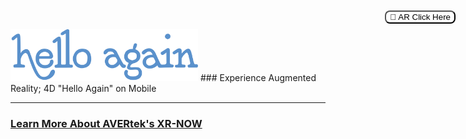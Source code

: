 <img src="images/HelloAgain_Logo-CMYK-3.png" width=300>
### Experience Augmented Reality; 4D "Hello Again" on Mobile <!-- Loads <model-viewer> for old browsers like IE11: -->
<script nomodule="" src="https://unpkg.com/@google/model-viewer/dist/model-viewer-legacy.js">
  </script>

  <!-- The following libraries and polyfills are recommended to maximize browser support -->  
  <!-- REQUIRED: Web Components polyfill to support Edge and Firefox < 63 -->
  <script src="https://unpkg.com/@webcomponents/webcomponentsjs/webcomponents-loader.js"></script>

  <!-- OPTIONAL: Intersection Observer polyfill for better performance in Safari and IE11 -->
  <script src="https://unpkg.com/intersection-observer/intersection-observer.js"></script>

  <!-- OPTIONAL: Resize Observer polyfill improves resize behavior in non-Chrome browsers -->
  <script src="https://unpkg.com/resize-observer-polyfill/dist/ResizeObserver.js"></script>

  <!-- OPTIONAL: Fullscreen polyfill is required for experimental AR features in Canary -->
  <!--<script src="https://unpkg.com/fullscreen-polyfill/dist/fullscreen.polyfill.js"></script>-->

  <!-- OPTIONAL: Include prismatic.js for Magic Leap support -->
  <!--<script src="https://unpkg.com/@magicleap/prismatic/prismatic.min.js"></script>-->

<model-viewer camera-controls camera-orbit="180deg 90deg 100%" autoplay animation-name="" id="reveal" loading="eager" src="Models/Hello Again_Test_02.glb?sound=Sound/MP3_Hello Again_Test_with background music.mp3" ar="" ar-modes="scene-viewer webxr quick-look" ios-src="Models/HelloAgain.reality" alt="helloagain TEST 2" auto-rotate-delay="0" ar-scale="auto" camera-controls="" style="width: 100%; height: 600px" exposure="0.95"> <button slot="ar-button" style="background-color: white; border-radius: 8px; border: 1 px solid black; position: absolute; top: 20px; right: 20px; "> 👋 AR Click Here </button>
  

</model-viewer>


<script>
/**
* Function that registers a click on an outbound link in Analytics.
* This function takes a valid URL string as an argument, and uses that URL string
* as the event label. Setting the transport method to 'beacon' lets the hit be sent
* using 'navigator.sendBeacon' in browser that support it.
*/
var getOutboundLink = function(url) {
  gtag('event', 'click', {
    'event_category': 'outbound',
    'event_label': url,
    'transport_type': 'beacon',
    'event_callback': function(){document.location = url;}
  });
}
</script>

<!-- Loads <model-viewer> for modern browsers: -->
 <script type="module" src="https://unpkg.com/@google/model-viewer/dist/model-viewer.js">
  </script>
<script nomodule="" src="https://unpkg.com/@google/model-viewer/dist/model-viewer-legacy.js"></script>
<script src="{{ "/assets/js/scale.fix.js" | relative_url }}"></script>

<!-- Loads <model-viewer> for modern browsers: -->
 <script type="module" src="https://unpkg.com/@google/model-viewer/dist/model-viewer.js">
  </script>
<script nomodule="" src="https://unpkg.com/@google/model-viewer/dist/model-viewer-legacy.js"></script>

---

### <a href="https://avertek.net/xr-now" onclick="getOutboundLink('https://avertek.net/xr-now'); return false;">Learn More About AVERtek's XR-NOW</a> 
  <br><br>
